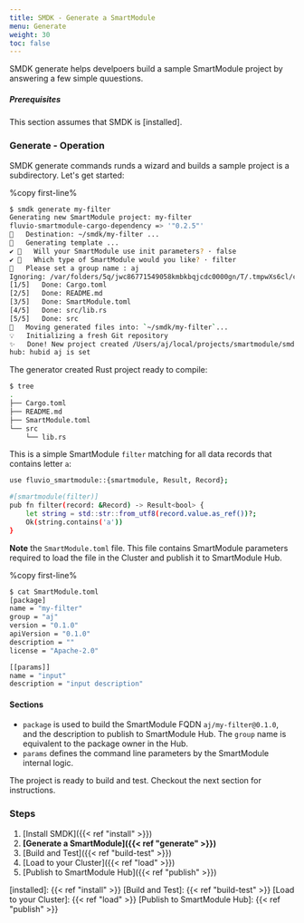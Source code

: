```yaml
---
title: SMDK - Generate a SmartModule
menu: Generate
weight: 30
toc: false
---
```


SMDK generate helps develpoers build a sample SmartModule project by answering a few simple quuestions. 

##### Prerequisites

This section assumes that SMDK is [installed].

### Generate - Operation

SMDK generate commands runds a wizard and builds a sample project is a subdirectory. Let's get started:

%copy first-line%
```bash
$ smdk generate my-filter 
Generating new SmartModule project: my-filter
fluvio-smartmodule-cargo-dependency => '"0.2.5"'
🔧   Destination: ~/smdk/my-filter ...
🔧   Generating template ...
✔ 🤷   Will your SmartModule use init parameters? · false
✔ 🤷   Which type of SmartModule would you like? · filter
🤷   Please set a group name : aj
Ignoring: /var/folders/5q/jwc86771549058kmbkbqjcdc0000gn/T/.tmpwXs6cl/cargo-generate.toml
[1/5]   Done: Cargo.toml
[2/5]   Done: README.md
[3/5]   Done: SmartModule.toml
[4/5]   Done: src/lib.rs
[5/5]   Done: src
🔧   Moving generated files into: `~/smdk/my-filter`...
💡   Initializing a fresh Git repository
✨   Done! New project created /Users/aj/local/projects/smartmodule/smdk/my-filter
hub: hubid aj is set 
```

The generator created Rust project ready to compile:

```bash
$ tree 
.
├── Cargo.toml
├── README.md
├── SmartModule.toml
└── src
    └── lib.rs
```

This is a simple SmartModule `filter` matching for all data records that contains letter `a`:

```bash
use fluvio_smartmodule::{smartmodule, Result, Record};

#[smartmodule(filter)]
pub fn filter(record: &Record) -> Result<bool> {
    let string = std::str::from_utf8(record.value.as_ref())?;
    Ok(string.contains('a'))
}
```

**Note** the `SmartModule.toml` file. This file contains SmartModule parameters required to load the file in the Cluster and publish it to SmartModule Hub. 

%copy first-line%
```bash
$ cat SmartModule.toml
[package]
name = "my-filter"
group = "aj"
version = "0.1.0"
apiVersion = "0.1.0"
description = ""
license = "Apache-2.0"

[[params]]
name = "input"
description = "input description"
```

#### Sections

* `package` is used to build the SmartModule FQDN `aj/my-filter@0.1.0`, and the description to publish to SmartModule Hub. The `group` name is equivalent to the package owner in the Hub. 
* `params` defines the command line parameters by the SmartModule internal logic.

The project is ready to build and test. Checkout the next section for instructions.

### Steps

1. [Install SMDK]({{< ref "install" >}})
2. **[Generate a SmartModule]({{< ref "generate" >}})**
3. [Build and Test]({{< ref "build-test" >}})
4. [Load to your Cluster]({{< ref "load" >}})
5. [Publish to SmartModule Hub]({{< ref "publish" >}})

[installed]: {{< ref "install" >}}
[Build and Test]: {{< ref "build-test" >}}
[Load to your Cluster]: {{< ref "load" >}}
[Publish to SmartModule Hub]: {{< ref "publish" >}}
